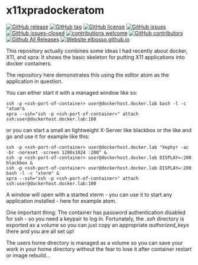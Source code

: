 # x11xpradockeratom

<!---
[![start with why](https://img.shields.io/badge/start%20with-why%3F-brightgreen.svg?style=flat)](http://www.ted.com/talks/simon_sinek_how_great_leaders_inspire_action)
--->
[![GitHub release](https://img.shields.io/github/release/elbosso/x11xpradockeratom/all.svg?maxAge=1)](https://GitHub.com/elbosso/x11xpradockeratom/releases/)
[![GitHub tag](https://img.shields.io/github/tag/elbosso/x11xpradockeratom.svg)](https://GitHub.com/elbosso/x11xpradockeratom/tags/)
[![GitHub license](https://img.shields.io/github/license/elbosso/x11xpradockeratom.svg)](https://github.com/elbosso/x11xpradockeratom/blob/master/LICENSE)
[![GitHub issues](https://img.shields.io/github/issues/elbosso/x11xpradockeratom.svg)](https://GitHub.com/elbosso/x11xpradockeratom/issues/)
[![GitHub issues-closed](https://img.shields.io/github/issues-closed/elbosso/x11xpradockeratom.svg)](https://GitHub.com/elbosso/x11xpradockeratom/issues?q=is%3Aissue+is%3Aclosed)
[![contributions welcome](https://img.shields.io/badge/contributions-welcome-brightgreen.svg?style=flat)](https://github.com/elbosso/x11xpradockeratom/issues)
[![GitHub contributors](https://img.shields.io/github/contributors/elbosso/x11xpradockeratom.svg)](https://GitHub.com/elbosso/x11xpradockeratom/graphs/contributors/)
[![Github All Releases](https://img.shields.io/github/downloads/elbosso/x11xpradockeratom/total.svg)](https://github.com/elbosso/x11xpradockeratom)
[![Website elbosso.github.io](https://img.shields.io/website-up-down-green-red/https/elbosso.github.io.svg)](https://elbosso.github.io/)

This repository actually combines some ideas I had recently about docker, X11, and xpra:
It shows the basic skeleton for putting X11 applications into docker containers.

The repository here demonstrates this using the editor atom as the application in question.

You can either start it with a managed window like so:

```
ssh -p <ssh-port-of-container> user@dockerhost.docker.lab bash -l -c "atom"&
xpra --ssh="ssh -p <ssh-port-of-container>" attach ssh:user@dockerhost.docker.lab:100
```

or you can start a small an lightweight X-Server like blackbox or the like and go and use it for example like this:

```
ssh -p <ssh-port-of-container> user@dockerhost.docker.lab "Xephyr -ac -br -noreset -screen 1280x1024 :200" &
ssh -p <ssh-port-of-container> user@dockerhost.docker.lab DISPLAY=:200 blackbox &
ssh -p <ssh-port-of-container> user@dockerhost.docker.lab DISPLAY=:200 bash -l -c "xterm" &
xpra --ssh="ssh -p <ssh-port-of-container>" attach ssh:user@dockerhost.docker.lab:100
```

A window will open with a started xterm - you can use it to start any application installed - here for example atom.

One important thing: The container has password authentication disabled for ssh - so you need a keypair to log in. 
Fortunately, the _.ssh_ directory is exported as a volume so you can just copy an appropriate _authorized_keys_ there and 
you are all set up!

The users home directory is managed as a volume so you can save your work in your home directory without the fear to lose it
after container restart or image rebuild...
